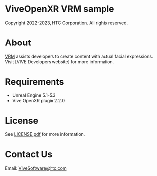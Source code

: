 # ViveOpenXR VRM sample

Copyright 2022-2023, HTC Corporation. All rights reserved.

# About
[VRM](https://vroid.com/en/studio) assists developers to create content with actual facial expressions. Visit [VIVE Developers website] for more information.

# Requirements

* Unreal Engine 5.1-5.3
* Vive OpenXR plugin 2.2.0

# License
See [LICENSE.pdf](https://github.com/ViveSoftware/ViveOpenXR_FacialExpressMaker_Unreal/blob/main/LICENSE.pdf) for more information.

# Contact Us
Email: ViveSoftware@htc.com
